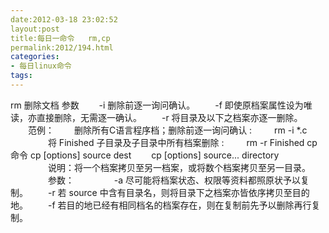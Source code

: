 ```yaml
---
date:2012-03-18 23:02:52
layout:post
title:每日一命令   rm,cp
permalink:2012/194.html
categories:
- 每日linux命令
tags:
---
```



rm 删除文档
   参数
　　-i 删除前逐一询问确认。 
　　-f 即使原档案属性设为唯读，亦直接删除，无需逐一确认。 
　　-r 将目录及以下之档案亦逐一删除。 
　　范例： 
　　删除所有C语言程序档；删除前逐一询问确认 : 
　　 rm -i *.c 
　　 
　　将 Finished 子目录及子目录中所有档案删除 : 
　　 rm -r Finished 
cp 命令
    cp [options] source dest 
　　cp [options] source... directory 
　　
　　说明：将一个档案拷贝至另一档案，或将数个档案拷贝至另一目录。 
　　
　　参数： 
　　
　　-a 尽可能将档案状态、权限等资料都照原状予以复制。 
　　-r 若 source 中含有目录名，则将目录下之档案亦皆依序拷贝至目的地。 
　　-f 若目的地已经有相同档名的档案存在，则在复制前先予以删除再行复制。 